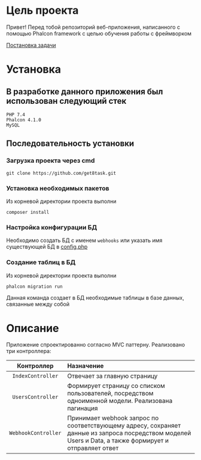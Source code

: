 # Цель проекта
Привет! Перед тобой репозиторий веб-приложения, написанного с помощью Phalcon framework с целью обучения работы с фреймворком

[Постановка задачи](https://docs.google.com/document/d/1HpV6uko_MZkhS26PFzZZPLgdja87zm6uuw1TbOUDllw/edit?usp=sharing)

# Установка
## В разработке данного приложения был использован следующий стек
```
PHP 7.4
Phalcon 4.1.0 
MySQL
```
## Последовательность установки

### Загрузка проекта через cmd
```
git clone https://github.com/get8task.git
```
### Установка необходимых пакетов
Из корневой директории проекта выполни
```
composer install
```
### Настройка конфигурации БД
Необходимо создать БД с именем `webhooks` или указать имя существующей БД в [config.php](app/config/config.php)
### Создание таблиц в БД
Из корневой директории проекта выполни
```
phalcon migration run
```
Данная команда создает в БД необходимые таблицы в базе данных, связанные между собой

# Описание
Приложение спроектированно согласно MVC паттерну.
Реализовано три контроллера:

| Контроллер  | Назначение                                                                                                                                            |
| :---------: |:------------------------------------------------------------------------------------------------------------------------------------------------------|
| `IndexController`     | Отвечает за главную страницу                                                                                                                |
| `UsersController`     | Формирует страницу со списком пользователей, посредством одноименной модели. Реализована пагинация                                          |
| `WebhookController`   | Принимает webhook запрос по соответствующему адресу, сохраняет данные из запроса посредством моделей Users и Data, а также формирует и отправляет ответ|
